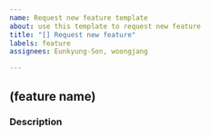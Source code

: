 ```yaml
---
name: Request new feature template
about: use this template to request new feature
title: "[] Request new feature"
labels: feature
assignees: Eunkyung-Son, woongjang

---
```


## (feature name)
### Description
